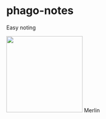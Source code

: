 # phago-notes
Easy noting

<img src="http://falkonry.com/wp-content/uploads/2015/05/falkonry_merlin_predictive_service_logo.jpg" width="200" height="200" /> Merlin

